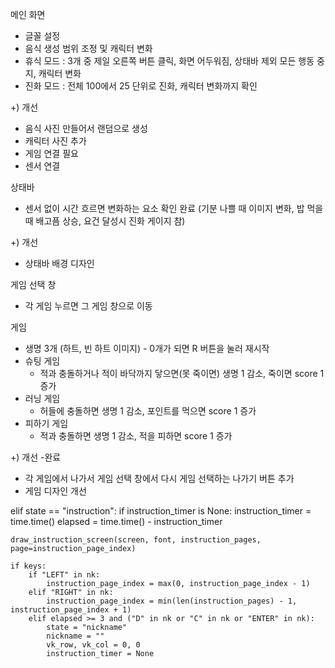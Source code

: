 메인 화면
- 글꼴 설정
- 음식 생성 범위 조정 및 캐릭터 변화
- 휴식 모드 : 3개 중 제일 오른쪽 버튼 클릭, 화면 어두워짐, 상태바 제외 모든 행동 중지, 캐릭터 변화
- 진화 모드 : 전체 100에서 25 단위로 진화, 캐릭터 변화까지 확인

+) 개선
- 음식 사진 만들어서 랜덤으로 생성
- 캐릭터 사진 추가
- 게임 연결 필요
- 센서 연결

상태바
- 센서 없이 시간 흐르면 변화하는 요소 확인 완료
(기분 나쁠 때 이미지 변화, 밥 먹을 때 배고픔 상승, 요건 달성시 진화 게이지 참)

+) 개선
- 상태바 배경 디자인

게임 선택 창
- 각 게임 누르면 그 게임 창으로 이동

게임
- 생명 3개 (하트, 빈 하트 이미지) - 0개가 되면 R 버튼을 눌러 재시작
- 슈팅 게임
  - 적과 충돌하거나 적이 바닥까지 닿으면(못 죽이면) 생명 1 감소, 죽이면 score 1 증가
- 러닝 게임
  - 허들에 충돌하면 생명 1 감소, 포인트를 먹으면 score 1 증가
- 피하기 게임
  - 적과 충돌하면 생명 1 감소, 적을 피하면 score 1 증가
 
+) 개선 -완료
- 각 게임에서 나가서 게임 선택 창에서 다시 게임 선택하는 나가기 버튼 추가
- 게임 디자인 개선


elif state == "instruction":
    if instruction_timer is None:
        instruction_timer = time.time()
    elapsed = time.time() - instruction_timer

    draw_instruction_screen(screen, font, instruction_pages, page=instruction_page_index)

    if keys:
        if "LEFT" in nk:
            instruction_page_index = max(0, instruction_page_index - 1)
        elif "RIGHT" in nk:
            instruction_page_index = min(len(instruction_pages) - 1, instruction_page_index + 1)
        elif elapsed >= 3 and ("D" in nk or "C" in nk or "ENTER" in nk):
            state = "nickname"
            nickname = ""
            vk_row, vk_col = 0, 0
            instruction_timer = None
